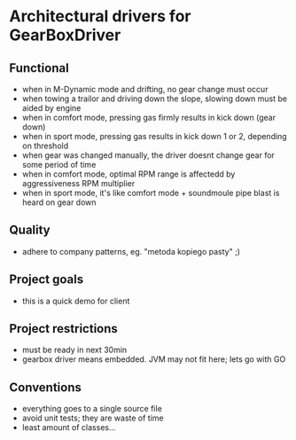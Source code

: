 # Architectural drivers for GearBoxDriver

## Functional

- when in M-Dynamic mode and drifting, no gear change must occur
- when towing a trailor and driving down the slope, slowing down must be aided by engine
- when in comfort mode, pressing gas firmly results in kick down (gear down)
- when in sport mode, pressing gas results in kick down 1 or 2, depending on threshold
- when gear was changed manually, the driver doesnt change gear for some period of time
- when in comfort mode, optimal RPM range is affectedd by aggressiveness RPM multiplier
- when in sport mode, it's like comfort mode + soundmoule pipe blast is heard on gear down

## Quality

- adhere to company patterns, eg. "metoda kopiego pasty" ;)

## Project goals

- this is a quick demo for client

## Project restrictions

- must be ready in next 30min
- gearbox driver means embedded. JVM may not fit here; lets go with GO

## Conventions

- everything goes to a single source file
- avoid unit tests; they are waste of time
- least amount of classes...
